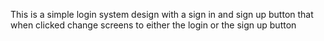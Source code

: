 This is a simple login system design with a sign in and sign up button that when clicked change screens to either the login or the sign up button
